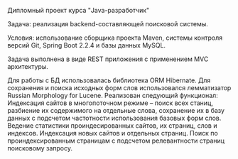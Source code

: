 Дипломный проект курса "Java-разработчик"

Задача: реализация backend-составляющей поисковой системы. 

Условия: использование сборщика проекта Maven, системы контроля версий Git, Spring Boot 2.2.4 и базы данных MySQL.

Задача выполнена в виде REST приложения с применением MVC архитектуры.

Для работы с БД использовалась библиотека ORM Hibernate.
Для сохранения и поиска исходных форм слов использовался лемматизатор Russian Morphology for Lucene.
Реализован следующий функционал: 
Индексация сайтов в многопоточном режиме – поиск всех станиц, разбиение их содержимого на отдельные слова, сохранение их в базу данных с подсчетом частотности использования базовых форм слов. 
Ведение статистики проиндесированных сайтов, их страниц, слов и индексов. 
Индексация новых сайтов и отдельных страниц. 
Поиск по проиндексированным страницам с подсчетом релевантности страниц поисковому запросу. 
